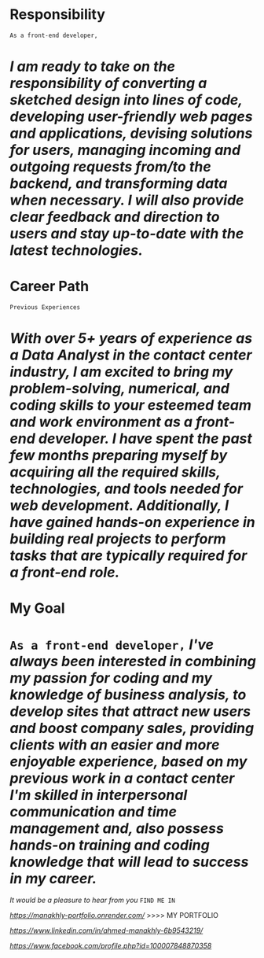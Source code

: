 # Responsibility
`As a front-end developer,`

*I am ready to take on the responsibility of converting a sketched design into lines of code, developing user-friendly web pages and applications, devising solutions for users, managing incoming and outgoing requests from/to the backend, and transforming data when necessary. I will also provide clear feedback and direction to users and stay up-to-date with the latest technologies.*
===============================================
# Career Path
`Previous Experiences` 

*With over 5+ years of experience as a Data Analyst in the contact center industry, I am excited to bring my problem-solving, numerical, and coding skills to your esteemed team and work environment as a front-end developer. I have spent the past few months preparing myself by acquiring all the required skills, technologies, and tools needed for web development. Additionally, I have gained hands-on experience in building real projects to perform tasks that are typically required for a front-end role.*
===============================================
# My Goal
`As a front-end developer,`
*I've always been interested in combining my passion for coding and my knowledge of business analysis, to develop sites that attract new users and boost company sales, providing clients with an easier and more enjoyable experience, based on my previous work in a contact center I'm skilled in interpersonal communication and time management and, also possess hands-on training and coding knowledge that will lead to success in my career.*
============
*It would be a pleasure to hear from you*
`FIND ME IN`

*https://manakhly-portfolio.onrender.com/* >>>> MY PORTFOLIO

*https://www.linkedin.com/in/ahmed-manakhly-6b9543219/*

*https://www.facebook.com/profile.php?id=100007848870358*
